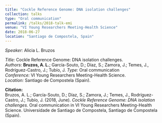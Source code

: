 ```yaml
---
title: "Cockle Reference Genome: DNA isolation challenges"
collection: talks
type: "Oral communication"
permalink: /talks/2018-talk-emi
venue: "VI Young Researchers Meeting-Health Science"
date: 2018-06-27
location: "Santiago de Compostela, Spain"
---
```


*Speaker:* Alicia L. Bruzos  

*Title:* Cockle Reference Genome: DNA isolation challenges.  
*Authors*: **Bruzos, A. L.**; García-Souto, D.; Díaz, S.; Zamora, J.; Temes, J., Rodríguez-Castro, J.; Tubío, J. 
*Type:* Oral communication  
*Conference:* VI Young Researchers Meeting-Health Science.  
*Location:* Santiago de Compostela (Spain).  

**Citation:**  
Bruzos, A. L.; García-Souto, D.; Díaz, S.; Zamora, J.; Temes, J., Rodríguez-Castro, J.; Tubío, J. (2018, June). _Cockle Reference Genome: DNA isolation challenges._ Oral communication in VI Young Researchers Meeting-Health Science. Universidade de Santiago de Compostela, Santiago de Compostela (Spain).
